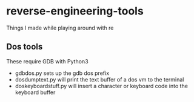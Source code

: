 # reverse-engineering-tools
Things I made while playing around with re

## Dos tools
These require GDB with Python3
* gdbdos.py sets up the gdb dos prefix
* dosdumptext.py will print the text buffer of a dos vm to the terminal
* doskeyboardstuff.py will insert a character or keyboard code into the keyboard buffer
